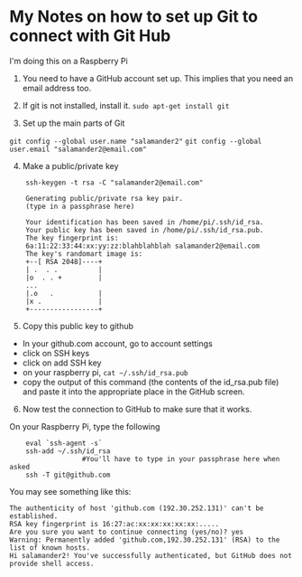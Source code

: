 My Notes on how to set up Git to connect with Git Hub
============

I'm doing this on a Raspberry Pi

1. You need to have a GitHub account set up.  This implies that you need an email address too.

2. If git is not installed, install it. `sudo apt-get install git`

3. Set up the main parts of Git

`git config --global user.name "salamander2"`
`git config --global user.email "salamander2@email.com"`

4. Make a public/private key
```
    ssh-keygen -t rsa -C "salamander2@email.com"

    Generating public/private rsa key pair.
    (type in a passphrase here)
    
    Your identification has been saved in /home/pi/.ssh/id_rsa.
    Your public key has been saved in /home/pi/.ssh/id_rsa.pub.
    The key fingerprint is:
    6a:11:22:33:44:xx:yy:zz:blahblahblah salamander2@email.com
    The key's randomart image is:
    +--[ RSA 2048]----+
    | .  . .          |
    |o  . . +         |
    ...
    |.o   .           |
    |x .              |
    +-----------------+
```

5. Copy this public key to github
* In your github.com account, go to account settings
* click on SSH keys
* click on add SSH key
* on your raspberry pi, `cat ~/.ssh/id_rsa.pub`
* copy the output of this command (the contents of the id_rsa.pub file) and paste it into the appropriate place in the GitHub screen.

6. Now test the connection to GitHub to make sure that it works.

On your Raspberry Pi, type the following
```
    eval `ssh-agent -s`
    ssh-add ~/.ssh/id_rsa
                  #You'll have to type in your passphrase here when asked
    ssh -T git@github.com
```

You may see something like this:
```
The authenticity of host 'github.com (192.30.252.131)' can't be established.
RSA key fingerprint is 16:27:ac:xx:xx:xx:xx:xx:.....
Are you sure you want to continue connecting (yes/no)? yes
Warning: Permanently added 'github.com,192.30.252.131' (RSA) to the list of known hosts.
Hi salamander2! You've successfully authenticated, but GitHub does not provide shell access.

```
